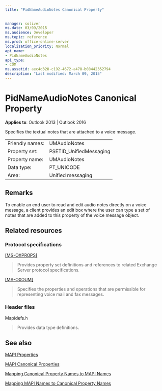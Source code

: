```yaml
---
title: "PidNameAudioNotes Canonical Property"
 
 
manager: soliver
ms.date: 03/09/2015
ms.audience: Developer
ms.topic: reference
ms.prod: office-online-server
localization_priority: Normal
api_name:
- PidNameAudioNotes
api_type:
- COM
ms.assetid: aec4d328-c192-4672-a478-b08442352794
description: "Last modified: March 09, 2015"
---
```


# PidNameAudioNotes Canonical Property

  
  
**Applies to**: Outlook 2013 | Outlook 2016 
  
Specifies the textual notes that are attached to a voice message.
  
|||
|:-----|:-----|
|Friendly names:  <br/> |UMAudioNotes  <br/> |
|Property set:  <br/> |PSETID_UnifiedMessaging  <br/> |
|Property name:  <br/> |UMAudioNotes  <br/> |
|Data type:  <br/> |PT_UNICODE  <br/> |
|Area:  <br/> |Unified messaging  <br/> |
   
## Remarks

To enable an end user to read and edit audio notes directly on a voice message, a client provides an edit box where the user can type a set of notes that are added to this property of the voice message object.
  
## Related resources

### Protocol specifications

[[MS-OXPROPS]](http://msdn.microsoft.com/library/f6ab1613-aefe-447d-a49c-18217230b148%28Office.15%29.aspx)
  
> Provides property set definitions and references to related Exchange Server protocol specifications.
    
[[MS-OXOUM]](http://msdn.microsoft.com/library/2a0696c5-2caf-4f20-87fb-085db430afec%28Office.15%29.aspx)
  
> Specifies the properties and operations that are permissible for representing voice mail and fax messages.
    
### Header files

Mapidefs.h
  
> Provides data type definitions.
    
## See also



[MAPI Properties](mapi-properties.md)
  
[MAPI Canonical Properties](mapi-canonical-properties.md)
  
[Mapping Canonical Property Names to MAPI Names](mapping-canonical-property-names-to-mapi-names.md)
  
[Mapping MAPI Names to Canonical Property Names](mapping-mapi-names-to-canonical-property-names.md)

